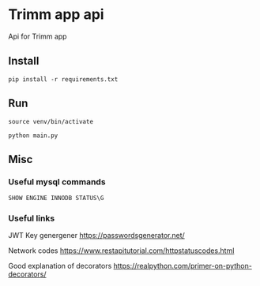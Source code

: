 # Trimm app api
Api for Trimm app

## Install
`pip install -r requirements.txt`

## Run
`source venv/bin/activate`

`python main.py`



## Misc

### Useful mysql commands

```sql
SHOW ENGINE INNODB STATUS\G
```

### Useful links
JWT Key genergener
https://passwordsgenerator.net/

Network codes
https://www.restapitutorial.com/httpstatuscodes.html

Good explanation of decorators
https://realpython.com/primer-on-python-decorators/ 